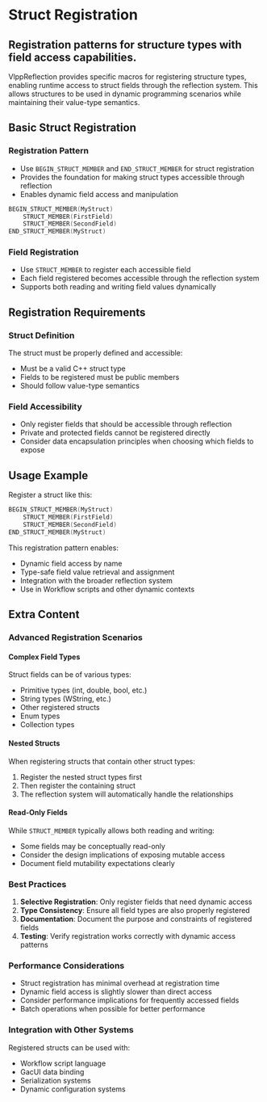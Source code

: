 # Struct Registration

## Registration patterns for structure types with field access capabilities.

VlppReflection provides specific macros for registering structure types, enabling runtime access to struct fields through the reflection system. This allows structures to be used in dynamic programming scenarios while maintaining their value-type semantics.

## Basic Struct Registration

### Registration Pattern
- Use `BEGIN_STRUCT_MEMBER` and `END_STRUCT_MEMBER` for struct registration
- Provides the foundation for making struct types accessible through reflection
- Enables dynamic field access and manipulation

```cpp
BEGIN_STRUCT_MEMBER(MyStruct)
    STRUCT_MEMBER(FirstField)
    STRUCT_MEMBER(SecondField)
END_STRUCT_MEMBER(MyStruct)
```

### Field Registration
- Use `STRUCT_MEMBER` to register each accessible field
- Each field registered becomes accessible through the reflection system
- Supports both reading and writing field values dynamically

## Registration Requirements

### Struct Definition
The struct must be properly defined and accessible:
- Must be a valid C++ struct type
- Fields to be registered must be public members
- Should follow value-type semantics

### Field Accessibility
- Only register fields that should be accessible through reflection
- Private and protected fields cannot be registered directly
- Consider data encapsulation principles when choosing which fields to expose

## Usage Example

Register a struct like this:
```cpp
BEGIN_STRUCT_MEMBER(MyStruct)
    STRUCT_MEMBER(FirstField)
    STRUCT_MEMBER(SecondField)
END_STRUCT_MEMBER(MyStruct)
```

This registration pattern enables:
- Dynamic field access by name
- Type-safe field value retrieval and assignment
- Integration with the broader reflection system
- Use in Workflow scripts and other dynamic contexts

## Extra Content

### Advanced Registration Scenarios

#### Complex Field Types
Struct fields can be of various types:
- Primitive types (int, double, bool, etc.)
- String types (WString, etc.)
- Other registered structs
- Enum types
- Collection types

#### Nested Structs
When registering structs that contain other struct types:
1. Register the nested struct types first
2. Then register the containing struct
3. The reflection system will automatically handle the relationships

#### Read-Only Fields
While `STRUCT_MEMBER` typically allows both reading and writing:
- Some fields may be conceptually read-only
- Consider the design implications of exposing mutable access
- Document field mutability expectations clearly

### Best Practices

1. **Selective Registration**: Only register fields that need dynamic access
2. **Type Consistency**: Ensure all field types are also properly registered
3. **Documentation**: Document the purpose and constraints of registered fields
4. **Testing**: Verify registration works correctly with dynamic access patterns

### Performance Considerations

- Struct registration has minimal overhead at registration time
- Dynamic field access is slightly slower than direct access
- Consider performance implications for frequently accessed fields
- Batch operations when possible for better performance

### Integration with Other Systems

Registered structs can be used with:
- Workflow script language
- GacUI data binding
- Serialization systems
- Dynamic configuration systems